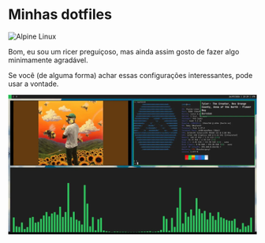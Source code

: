 # Minhas dotfiles
![Alpine Linux](https://img.shields.io/badge/Alpine_Linux-%230D597F.svg?style=for-the-badge&logo=alpine-linux&logoColor=white)

Bom, eu sou um ricer preguiçoso, mas ainda assim gosto de fazer algo
minimamente agradável.

Se você (de alguma forma) achar essas configurações interessantes, pode usar a
vontade.

![scr.webp](scr.webp)
